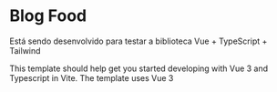 # Blog Food

Está sendo desenvolvido para testar a biblioteca Vue + TypeScript + Tailwind

This template should help get you started developing with Vue 3 and Typescript in Vite. The template uses Vue 3 <script setup> SFCs, check out the script setup docs to learn more
## Figma

https://www.figma.com/file/Ta0zsN3iUhk9wRkTtni7wp/Blog-de-Receitas?node-id=1%3A8

### Start

Para iniciar o projeto é só rodar

```bash
    npm install
    npm run dev
```
